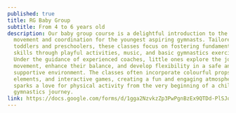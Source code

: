 ```yaml
---
published: true
title: RG Baby Group
subtitle: From 4 to 6 years old
description: Our baby group course is a delightful introduction to the world of
  movement and coordination for the youngest aspiring gymnasts. Tailored for
  toddlers and preschoolers, these classes focus on fostering fundamental motor
  skills through playful activities, music, and basic gymnastics exercises.
  Under the guidance of experienced coaches, little ones explore the joy of
  movement, enhance their balance, and develop flexibility in a safe and
  supportive environment. The classes often incorporate colourful props, rhythmic
  elements, and interactive games, creating a fun and engaging atmosphere that
  sparks a love for physical activity from the very beginning of a child's
  gymnastics journey.
link: https://docs.google.com/forms/d/1gga2NzvkzZp3PwPgnBzEx9QTDd-PlSJoOfsbFvkqmUY
---
```

